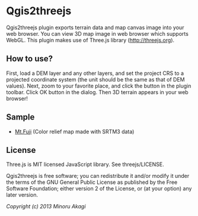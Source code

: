 # Qgis2threejs

Qgis2threejs plugin exports terrain data and map canvas image into your web browser. You can view 3D map image in web browser which supports WebGL. This plugin makes use of Three.js library (http://threejs.org).

## How to use?
First, load a DEM layer and any other layers, and set the project CRS to a projected coordinate system (the unit should be the same as that of DEM values). Next, zoom to your favorite place, and click the button in the plugin toolbar. Click OK button in the dialog. Then 3D terrain appears in your web browser!

## Sample
* [Mt.Fuji](https://dl.dropboxusercontent.com/u/21526091/qgis-plugins/samples/threejs/mt_fuji.html) (Color relief map made with SRTM3 data) 

## License
Three.js is MIT licensed JavaScript library. See threejs/LICENSE.

Qgis2threejs is free software; you can redistribute it and/or modify it under the terms of the GNU General Public License as published by the Free Software Foundation; either version 2 of the License, or (at your option) any later version.

_Copyright (c) 2013 Minoru Akagi_
